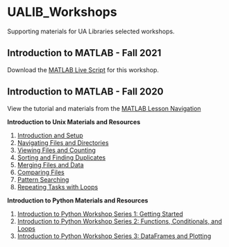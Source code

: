 # UALIB_Workshops

Supporting materials for UA Libraries selected workshops.

## Introduction to MATLAB - Fall 2021

Download the [MATLAB Live Script](https://github.com/vfscalfani/UALIB_Workshops/blob/master/01_MATLAB_fall_2021/live_script) for this workshop.

## Introduction to MATLAB - Fall 2020

View the tutorial and materials from the [MATLAB Lesson Navigation](https://github.com/vfscalfani/UALIB_Workshops/blob/master/01_MATLAB_fall_2020/01_MATLAB_Introduction.md)

**Introduction to Unix Materials and Resources**

   1. [Introduction and Setup](https://github.com/vfscalfani/UALIB_Workshops/blob/master/02_Unix/01_Unix_Introduction.md)
   2. [Navigating Files and Directories](https://github.com/vfscalfani/UALIB_Workshops/blob/master/02_Unix/02_Unix_Navigating.md)
   3. [Viewing Files and Counting](https://github.com/vfscalfani/UALIB_Workshops/blob/master/02_Unix/03_Unix_Viewing_Counting.md)
   4. [Sorting and Finding Duplicates](https://github.com/vfscalfani/UALIB_Workshops/blob/master/02_Unix/04_Unix_Sorting_Duplicates.md)
   5. [Merging Files and Data](https://github.com/vfscalfani/UALIB_Workshops/blob/master/02_Unix/05_Unix_Merging.md)
   6. [Comparing Files](https://github.com/vfscalfani/UALIB_Workshops/blob/master/02_Unix/06_Unix_Comparing.md)
   7. [Pattern Searching](https://github.com/vfscalfani/UALIB_Workshops/blob/master/02_Unix/07_Unix_Patterns.md)
   8. [Repeating Tasks with Loops](https://github.com/vfscalfani/UALIB_Workshops/blob/master/02_Unix/08_Unix_Loops.md)

**Introduction to Python Materials and Resources**

   1. [Introduction to Python Workshop Series 1: Getting Started](https://github.com/vfscalfani/UALIB_Workshops/blob/master/03_Python/notebooks/Rodgers_PythonWorkshop01_GettingStarted.ipynb)
   2. [Introduction to Python Workshop Series 2: Functions, Conditionals, and Loops](https://github.com/vfscalfani/UALIB_Workshops/blob/master/03_Python/notebooks/Rodgers_PythonWorkshop02_functions_Loops_Choices2.ipynb)
   3. [Introduction to Python Workshop Series 3: DataFrames and Plotting](https://github.com/vfscalfani/UALIB_Workshops/blob/master/03_Python/notebooks/Rodgers_PythonWorkshop03_dataframes_plots_v2.ipynb)

